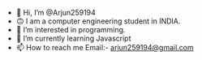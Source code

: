 - 👋 Hi, I’m @Arjun259194
- 🙃 I am a computer engineering student in INDIA.
- 👀 I’m interested in programming.
- 🌱 I’m currently learning Javascript
- 📫 How to reach me Email:- arjun259194@gmail.com

<!---
Arjun259194/Arjun259194 is a ✨ special ✨ repository because its `README.md` (this file) appears on your GitHub profile.
You can click the Preview link to take a look at your changes.
--->

